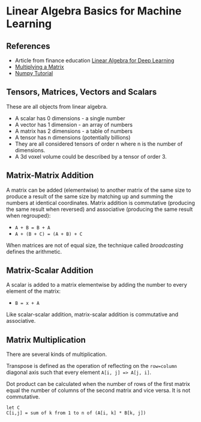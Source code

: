 # Linear Algebra Basics for Machine Learning

## References

* Article from finance education [Linear Algebra for Deep Learning](https://www.quantstart.com/articles/matrix-algebra-linear-algebra-for-deep-learning-part-2/)
* [Multiplying a Matrix](https://www.mathsisfun.com/algebra/matrix-multiplying.html)
* [Numpy Tutorial](https://numpy.org/doc/stable/user/absolute_beginners.html)

## Tensors, Matrices, Vectors and Scalars

These are all objects from linear algebra. 

* A scalar has 0 dimensions - a single number
* A vector has 1 dimension - an array of numbers
* A matrix has 2 dimensions - a table of numbers
* A tensor has n dimensions (potentially billions)
* They are all considered tensors of order n where n is the number of dimensions.
* A 3d voxel volume could be described by a tensor of order 3.

## Matrix-Matrix Addition

A matrix can be added (elementwise) to another matrix of the same size to produce a result of the same size by matching up and summing the numbers at identical coordinates. Matrix addition is commutative (producing the same result when reversed) and associative (producing the same result when regrouped):

* `A + B = B + A`
* `A + (B + C) = (A + B) + C`

When matrices are not of equal size, the technique called _broadcasting_ defines the arithmetic.

## Matrix-Scalar Addition

A scalar is added to a matrix elementwise by adding the number to every element of the matrix:

* `B = x + A`

Like scalar-scalar addition, matrix-scalar addition is commutative and associative.

## Matrix Multiplication

There are several kinds of multiplication.

Transpose is defined as the operation of reflecting on the `row=column` diagonal axis such that every element `A[i, j] => A[j, i]`.

Dot product can be calculated when the number of rows of the first matrix equal the number of columns of the second matrix and vice versa. It is not commutative.

```
let C
C[i,j] = sum of k from 1 to n of (A[i, k] * B[k, j])
```
